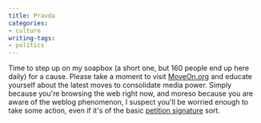 ```yaml
---
title: Pravda
categories:
- culture
writing-tags:
- politics
---
```


Time to step up on my soapbox (a short one, but 160 people end up here daily) for a cause.  Please take a moment to visit [MoveOn.org][1] and educate yourself about the latest moves to consolidate media power.  Simply because you're browsing the web right now, and moreso because you are aware of the weblog phenomenon, I suspect you'll be worried enough to take some action, even if it's of the basic [petition
signature][2] sort.

   [1]: http://www.moveon.org/moveonbulletin/bulletin12.html
   [2]: http://www.moveon.org/stopthefcc/

